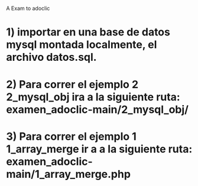 # 
A Exam to adoclic

# 1) importar en una base de datos mysql montada localmente, el archivo datos.sql.

# 2) Para correr el ejemplo 2 2_mysql_obj ira a la siguiente ruta: examen_adoclic-main/2_mysql_obj/

# 3) Para correr el ejemplo 1 1_array_merge ir a a la siguiente ruta: examen_adoclic-main/1_array_merge.php
